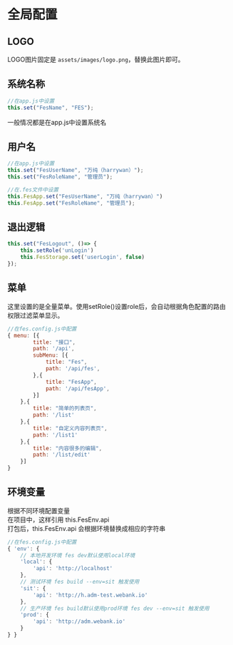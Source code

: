 # 全局配置

## LOGO
LOGO图片固定是 `assets/images/logo.png`，替换此图片即可。
 
## 系统名称
```javascript
//在app.js中设置
this.set("FesName", "FES");
```
一般情况都是在app.js中设置系统名


## 用户名
```javascript
//在app.js中设置
this.set("FesUserName", "万纯（harrywan）");
this.set("FesRoleName", "管理员");

//在.fes文件中设置
this.FesApp.set("FesUserName", "万纯（harrywan）")
this.FesApp.set("FesRoleName", "管理员");
```

## 退出逻辑
```javascript
this.set("FesLogout", ()=> {
    this.setRole('unLogin')
    this.FesStorage.set('userLogin', false)
});
```

## 菜单
这里设置的是全量菜单。使用setRole()设置role后，会自动根据角色配置的路由权限过滤菜单显示。
```javascript
//在fes.config.js中配置
{ menu: [{
        title: "接口",
        path: '/api',
        subMenu: [{
            title: "Fes",
            path: '/api/fes',
        },{
            title: "FesApp",
            path: '/api/fesApp',
        }]
    },{
        title: "简单的列表页",
        path: '/list'
    },{
        title: "自定义内容列表页",
        path: '/list1'
    },{
        title: "内容很多的编辑",
        path: '/list/edit'
    }]
}
```

## 环境变量

根据不同环境配置变量  
在项目中，这样引用 this.FesEnv.api  
打包后，this.FesEnv.api 会根据环境替换成相应的字符串  

```javascript
//在fes.config.js中配置
{ 'env': {
    // 本地开发环境 fes dev默认使用local环境
    'local': {
        'api': 'http://localhost'
    },
    // 测试环境 fes build --env=sit 触发使用
    'sit': {
        'api': 'http://h.adm-test.webank.io'
    },
    // 生产环境 fes build默认使用prod环境 fes dev --env=sit 触发使用
    'prod': {
        'api': 'http://adm.webank.io'
    }
} }
```